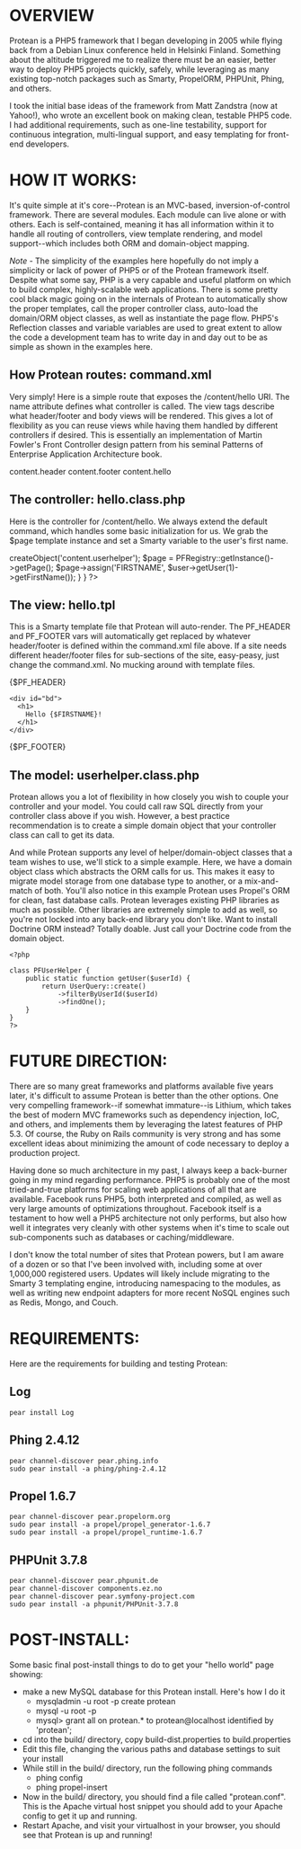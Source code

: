 OVERVIEW
=========
Protean is a PHP5 framework that I began developing in 2005 while flying back from a Debian Linux conference held in Helsinki Finland.  Something about the altitude triggered me to realize there must be an easier, better way to deploy PHP5 projects quickly, safely, while leveraging as many existing top-notch packages such as Smarty, PropelORM, PHPUnit, Phing, and others.

I took the initial base ideas of the framework from Matt Zandstra (now at Yahoo!), who wrote an excellent book on making clean, testable PHP5 code.  I had additional requirements, such as one-line testability, support for continuous integration, multi-lingual support, and easy templating for front-end developers.


HOW IT WORKS:
============
It's quite simple at it's core--Protean is an MVC-based, inversion-of-control framework.  There are several modules. Each module can live alone or with others. Each is self-contained, meaning it has all information within it to handle all routing of controllers, view template rendering, and model support--which includes both ORM and domain-object mapping.

*Note* - The simplicity of the examples here hopefully do not imply a simplicity or lack of power of PHP5 or of the Protean framework itself. Despite what some say, PHP is a very capable and useful platform on which to build complex, highly-scalable web applications.  There is some pretty cool black magic going on in the internals of Protean to automatically show the proper templates, call the proper controller class, auto-load the domain/ORM object classes, as well as instantiate the page flow.  PHP5's Reflection classes and variable variables are used to great extent to allow the code a development team has to write day in and day out to be as simple as shown in the examples here.

How Protean routes: command.xml
-------------------------------
Very simply!  Here is a simple route that exposes the /content/hello URI.  The <command> name attribute defines what controller is called.  The view tags describe what header/footer and body views will be rendered.  This gives a lot of flexibility as you can reuse views while having them handled by different controllers if desired.  This is essentially an implementation of Martin Fowler's Front Controller design pattern from his seminal Patterns of Enterprise Application Architecture book.

  <control>
    <!-- /content/hello URL handler -->
    <command name="content.hello">
      <viewheader>content.header</viewheader>
      <viewfooter>content.footer</viewfooter>
      <view>content.hello</view>
    </command>
  </control>

The controller: hello.class.php
-------------------------------
Here is the controller for /content/hello.  We always extend the default command, which handles some basic initialization for us.  We grab the $page template instance and set a Smarty variable to the user's first name.

  <?php

  class PFHelloCommand extends PFDefaultCommand {

    public function doExecute(PFRequest $request) {
      parent::doExecute($request);

      $user = PFFactory::getInstance()->createObject('content.userhelper');
      $page = PFRegistry::getInstance()->getPage();
      $page->assign('FIRSTNAME', $user->getUser(1)->getFirstName());
    }
  }
  ?>

The view: hello.tpl
-------------------
This is a Smarty template file that Protean will auto-render.  The PF_HEADER and PF_FOOTER vars will automatically get replaced by whatever header/footer is defined within the command.xml file above.  If a site needs different header/footer files for sub-sections of the site, easy-peasy, just change the command.xml.  No mucking around with template files.

  {$PF_HEADER}

    <div id="bd">
      <h1>
        Hello {$FIRSTNAME}!
      </h1>
    </div>

  {$PF_FOOTER}

The model: userhelper.class.php
--------------------------------
Protean allows you a lot of flexibility in how closely you wish to couple your controller and your model.  You could call raw SQL directly from your controller class above if you wish.  However, a best practice recommendation is to create a simple domain object that your controller class can call to get its data.

And while Protean supports any level of helper/domain-object classes that a team wishes to use, we'll stick to a simple example.  Here, we have a domain object class which abstracts the ORM calls for us.  This makes it easy to migrate  model storage from one database type to another, or a mix-and-match of both.  You'll also notice in this example Protean uses Propel's ORM for clean, fast database calls.  Protean leverages existing PHP libraries as much as possible.  Other libraries are extremely simple to add as well, so you're not locked into any back-end library you don't like.  Want to install Doctrine ORM instead?  Totally doable.  Just call your Doctrine code from the domain object.

	<?php

	class PFUserHelper { 
		public static function getUser($userId) {
			return UserQuery::create()
				->filterByUserId($userId)
				->findOne();
		}
	}
	?>


FUTURE DIRECTION:
================
There are so many great frameworks and platforms available five years later, it's difficult to assume Protean is better than the other options.  One very compelling framework--if somewhat immature--is Lithium, which takes the best of modern MVC frameworks such as dependency injection, IoC, and others, and implements them by leveraging the latest features of PHP 5.3.  Of course, the Ruby on Rails community is very strong and has some excellent ideas about minimizing the amount of code necessary to deploy a production project.

Having done so much architecture in my past, I always keep a back-burner going in my mind regarding performance.  PHP5 is probably one of the most tried-and-true platforms for scaling web applications of all that are available.  Facebook runs PHP5, both interpreted and compiled, as well as very large amounts of optimizations throughout.  Facebook itself is a testament to how well a PHP5 architecture not only performs, but also how well it integrates very cleanly with other systems when it's time to scale out sub-components such as databases or caching/middleware.

I don't know the total number of sites that Protean powers, but I am aware of a dozen or so that I've been involved with, including some at over 1,000,000 registered users.  Updates will likely include migrating to the Smarty 3 templating engine, introducing namespacing to the modules, as well as writing new endpoint adapters for more recent NoSQL engines such as Redis, Mongo, and Couch.


REQUIREMENTS:
=============
Here are the requirements for building and testing Protean:

Log
-------------------

    pear install Log

Phing 2.4.12
-------------------

    pear channel-discover pear.phing.info
    sudo pear install -a phing/phing-2.4.12

Propel 1.6.7
-------------------

    pear channel-discover pear.propelorm.org
    sudo pear install -a propel/propel_generator-1.6.7
    sudo pear install -a propel/propel_runtime-1.6.7

PHPUnit 3.7.8
-------------------

    pear channel-discover pear.phpunit.de
    pear channel-discover components.ez.no
    pear channel-discover pear.symfony-project.com
    sudo pear install -a phpunit/PHPUnit-3.7.8
	
POST-INSTALL:
=============
Some basic final post-install things to do to get your "hello world" page showing:

- make a new MySQL database for this Protean install.  Here's how I do it
	- mysqladmin -u root -p create protean
	- mysql -u root -p
	- mysql> grant all on protean.* to protean@localhost identified by 'protean';
- cd into the build/ directory, copy build-dist.properties to build.properties
- Edit this file, changing the various paths and database settings to suit your install
- While still in the build/ directory, run the following phing commands
	- phing config
 	- phing propel-insert
- Now in the build/ directory, you should find a file called "protean.conf". This is the Apache virtual host snippet you should add to your Apache config to get it up and running.
- Restart Apache, and visit your virtualhost in your browser, you should see that Protean is up and running!
